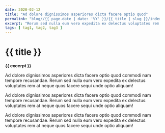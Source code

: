 ```yaml
---
date: 2020-02-12
title: "Ad dolore dignissimos asperiores dicta facere optio quod"
permalink: "blog//{{ page.date | date: '%Y' }}/{{ title | slug }}/index.html"
excerpt: "Rerum sed nulla eum vero expedita ex delectus voluptates rem at neque quos facere sequi unde optio aliquam!"
tags: [ tag1, tag2, tag3 ]
---
```


<h1 class="leading-tight mb-8">
    {{ title }}
</h1>

<p>
    <strong>
        {{ excerpt }}
    </strong>
</p>

Ad dolore dignissimos asperiores dicta facere optio quod commodi nam tempore recusandae. Rerum sed nulla eum vero expedita ex delectus voluptates rem at neque quos facere sequi unde optio aliquam!

Ad dolore dignissimos asperiores dicta facere optio quod commodi nam tempore recusandae. Rerum sed nulla eum vero expedita ex delectus voluptates rem at neque quos facere sequi unde optio aliquam!

Ad dolore dignissimos asperiores dicta facere optio quod commodi nam tempore recusandae. Rerum sed nulla eum vero expedita ex delectus voluptates rem at neque quos facere sequi unde optio aliquam!

